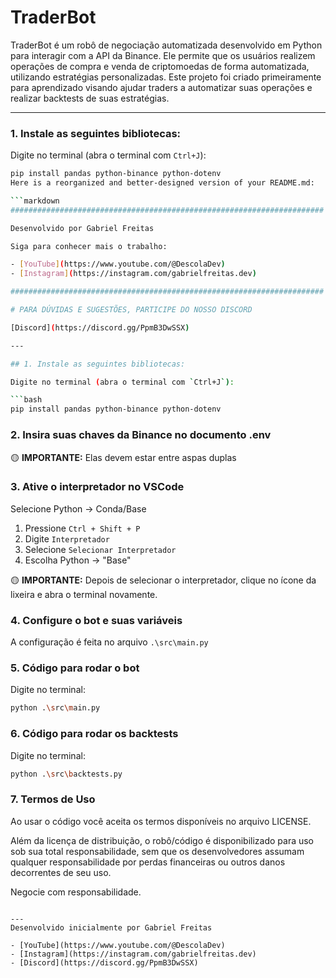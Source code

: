 # TraderBot

TraderBot é um robô de negociação automatizada desenvolvido em Python para interagir com a API da Binance. Ele permite que os usuários realizem operações de compra e venda de criptomoedas de forma automatizada, utilizando estratégias personalizadas. Este projeto foi criado primeiramente para aprendizado visando ajudar traders a automatizar suas operações e realizar backtests de suas estratégias.

---

### 1. Instale as seguintes bibliotecas:

Digite no terminal (abra o terminal com `Ctrl+J`):

```bash
pip install pandas python-binance python-dotenv
Here is a reorganized and better-designed version of your README.md:

```markdown
######################################################################

Desenvolvido por Gabriel Freitas

Siga para conhecer mais o trabalho:

- [YouTube](https://www.youtube.com/@DescolaDev)
- [Instagram](https://instagram.com/gabrielfreitas.dev)

######################################################################

# PARA DÚVIDAS E SUGESTÕES, PARTICIPE DO NOSSO DISCORD

[Discord](https://discord.gg/PpmB3DwSSX)

---

## 1. Instale as seguintes bibliotecas:

Digite no terminal (abra o terminal com `Ctrl+J`):

```bash
pip install pandas python-binance python-dotenv
```

### 2. Insira suas chaves da Binance no documento .env

🟡 **IMPORTANTE:** Elas devem estar entre aspas duplas

### 3. Ative o interpretador no VSCode

Selecione Python -> Conda/Base

1. Pressione `Ctrl + Shift + P`
2. Digite `Interpretador`
3. Selecione `Selecionar Interpretador`
4. Escolha Python -> "Base"

🟡 **IMPORTANTE:** Depois de selecionar o interpretador, clique no ícone da lixeira e abra o terminal novamente.

### 4. Configure o bot e suas variáveis

A configuração é feita no arquivo `.\src\main.py`

### 5. Código para rodar o bot

Digite no terminal:

```bash
python .\src\main.py
```

### 6. Código para rodar os backtests

Digite no terminal:

```bash
python .\src\backtests.py
```

### 7. Termos de Uso

Ao usar o código você aceita os termos disponíveis no arquivo LICENSE.

Além da licença de distribuição, o robô/código é disponibilizado para uso sob sua total responsabilidade, sem que os desenvolvedores assumam qualquer responsabilidade por perdas financeiras ou outros danos decorrentes de seu uso.

Negocie com responsabilidade.
```

---
Desenvolvido inicialmente por Gabriel Freitas

- [YouTube](https://www.youtube.com/@DescolaDev)
- [Instagram](https://instagram.com/gabrielfreitas.dev)
- [Discord](https://discord.gg/PpmB3DwSSX)